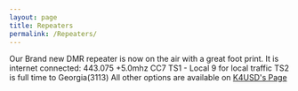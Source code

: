 ```yaml
---
layout: page
title: Repeaters
permalink: /Repeaters/
---
```

Our Brand new DMR repeater is now on the air with a great foot print. It is internet connected:
443.075 +5.0mhz
CC7
TS1 - Local 9 for local traffic
TS2 is full time to Georgia(3113)
All other options are available on [K4USD's Page](https://www.k4usd.org/)